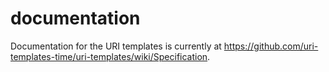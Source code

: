 # documentation
Documentation for the URI templates is currently at
https://github.com/uri-templates-time/uri-templates/wiki/Specification.
